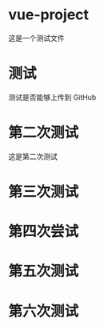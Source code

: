 # vue-project

这是一个测试文件

# 测试

测试是否能够上传到 GitHub

# 第二次测试

这是第二次测试

# 第三次测试

# 第四次尝试

# 第五次测试

# 第六次测试
